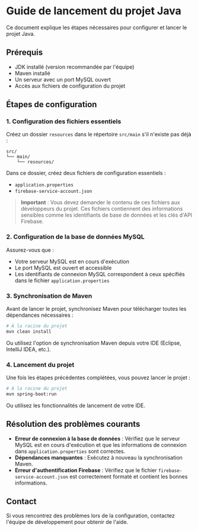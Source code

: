 # Guide de lancement du projet Java

Ce document explique les étapes nécessaires pour configurer et lancer le projet Java.

## Prérequis

- JDK installé (version recommandée par l'équipe)
- Maven installé
- Un serveur avec un port MySQL ouvert
- Accès aux fichiers de configuration du projet

## Étapes de configuration

### 1. Configuration des fichiers essentiels

Créez un dossier `resources` dans le répertoire `src/main` s'il n'existe pas déjà :

```
src/
└── main/
    └── resources/
```

Dans ce dossier, créez deux fichiers de configuration essentiels :

- `application.properties`
- `firebase-service-account.json`

> **Important** : Vous devez demander le contenu de ces fichiers aux développeurs du projet. Ces fichiers contiennent des informations sensibles comme les identifiants de base de données et les clés d'API Firebase.

### 2. Configuration de la base de données MySQL

Assurez-vous que :
- Votre serveur MySQL est en cours d'exécution
- Le port MySQL est ouvert et accessible
- Les identifiants de connexion MySQL correspondent à ceux spécifiés dans le fichier `application.properties`

### 3. Synchronisation de Maven

Avant de lancer le projet, synchronisez Maven pour télécharger toutes les dépendances nécessaires :

```bash
# À la racine du projet
mvn clean install
```

Ou utilisez l'option de synchronisation Maven depuis votre IDE (Eclipse, IntelliJ IDEA, etc.).

### 4. Lancement du projet

Une fois les étapes précédentes complétées, vous pouvez lancer le projet :

```bash
# À la racine du projet
mvn spring-boot:run
```

Ou utilisez les fonctionnalités de lancement de votre IDE.

## Résolution des problèmes courants

- **Erreur de connexion à la base de données** : Vérifiez que le serveur MySQL est en cours d'exécution et que les informations de connexion dans `application.properties` sont correctes.
- **Dépendances manquantes** : Exécutez à nouveau la synchronisation Maven.
- **Erreur d'authentification Firebase** : Vérifiez que le fichier `firebase-service-account.json` est correctement formaté et contient les bonnes informations.

## Contact

Si vous rencontrez des problèmes lors de la configuration, contactez l'équipe de développement pour obtenir de l'aide.

